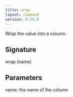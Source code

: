 ```yaml
---
title: wrap
layout: command
version: 0.59.0
---
```


Wrap the value into a column.

## Signature

wrap (name)

## Parameters

  name: the name of the column

